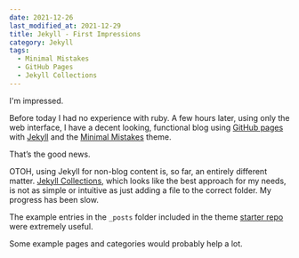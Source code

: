 ```yaml
---
date: 2021-12-26
last_modified_at: 2021-12-29
title: Jekyll - First Impressions
category: Jekyll
tags:
  - Minimal Mistakes
  - GitHub Pages
  - Jekyll Collections
---
```


I'm impressed.

Before today I had no experience with ruby. A few hours later, using only the web interface, I have a decent looking, functional blog using [GitHub pages](https://pages.github.com) with [Jekyll](https://jekyllrb.com) and the [Minimal Mistakes](https://mmistakes.github.io/minimal-mistakes/) theme.

That’s the good news.

OTOH, using Jekyll for non-blog content is, so far, an entirely different matter. [Jekyll Collections](https://jekyllrb.com/docs/collections/), which looks like the best approach for my needs, is not as simple or intuitive as just adding a file to the correct folder. My progress has been slow. 

The example entries in the `_posts` folder included in the theme [starter repo](https://github.com/mmistakes/mm-github-pages-starter/generate) were extremely useful. 

Some example pages and categories would probably help a lot. 
